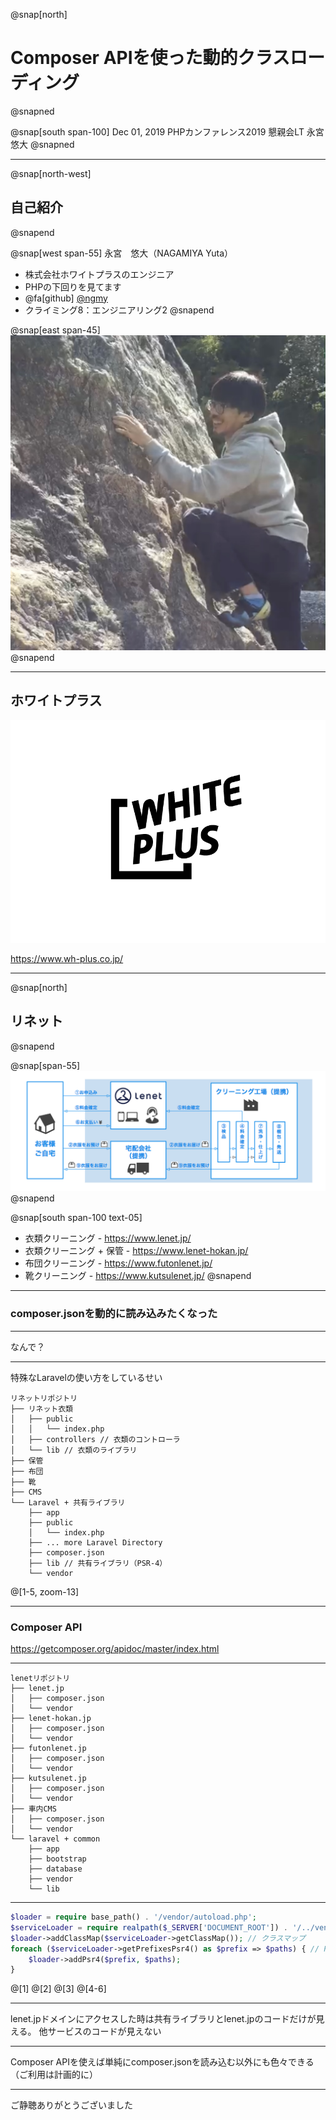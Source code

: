 @snap[north]
# Composer APIを使った動的クラスローディング
@snapned

@snap[south span-100]
Dec 01, 2019
PHPカンファレンス2019 懇親会LT
永宮　悠大
@snapned

---

@snap[north-west]
## 自己紹介
@snapend

@snap[west span-55]
永宮　悠大（NAGAMIYA Yuta）
- 株式会社ホワイトプラスのエンジニア
- PHPの下回りを見てます
- @fa[github] [@ngmy](https://github.com/ngmy)
- クライミング8：エンジニアリング2
@snapend

@snap[east span-45]
![IMAGE](assets/img/profile.jpg)
@snapend

---

## ホワイトプラス

![IMAGE](assets/img/wplogo.png)

https://www.wh-plus.co.jp/

---

@snap[north]
## リネット
@snapend

@snap[span-55]
![IMAGE](assets/img/lenet-service.png)
@snapend

@snap[south  span-100 text-05]
- 衣類クリーニング - https://www.lenet.jp/
- 衣類クリーニング + 保管 - https://www.lenet-hokan.jp/
- 布団クリーニング - https://www.futonlenet.jp/
- 靴クリーニング - https://www.kutsulenet.jp/</dd>
@snapend

---

### composer.jsonを動的に読み込みたくなった

---

なんで？

---

特殊なLaravelの使い方をしているせい

```
リネットリポジトリ
├── リネット衣類
│   ├── public
│   │   └── index.php
│   ├── controllers // 衣類のコントローラ
│   └── lib // 衣類のライブラリ
├── 保管
├── 布団
├── 靴
├── CMS
└── Laravel + 共有ライブラリ
    ├── app
    ├── public
    │   └── index.php
    ├── ... more Laravel Directory
    ├── composer.json
    ├── lib // 共有ライブラリ（PSR-4）
    └── vendor
```

@[1-5, zoom-13]

---

### Composer API

https://getcomposer.org/apidoc/master/index.html

---

```
lenetリポジトリ
├── lenet.jp
│   ├── composer.json
│   └── vendor
├── lenet-hokan.jp
│   ├── composer.json
│   └── vendor
├── futonlenet.jp
│   ├── composer.json
│   └── vendor
├── kutsulenet.jp
│   ├── composer.json
│   └── vendor
├── 車内CMS
│   ├── composer.json
│   └── vendor
└── laravel + common
    ├── app
    ├── bootstrap
    ├── database
    ├── vendor    
    └── lib
```

---

```php
$loader = require base_path() . '/vendor/autoload.php';
$serviceLoader = require realpath($_SERVER['DOCUMENT_ROOT']) . '/../vendor/autoload.php';
$loader->addClassMap($serviceLoader->getClassMap()); // クラスマップ
foreach ($serviceLoader->getPrefixesPsr4() as $prefix => $paths) { // PSR-4
    $loader->addPsr4($prefix, $paths);
}
```

@[1]
@[2]
@[3]
@[4-6]

---

lenet.jpドメインにアクセスした時は共有ライブラリとlenet.jpのコードだけが見える。
他サービスのコードが見えない

---

Composer APIを使えば単純にcomposer.jsonを読み込む以外にも色々できる
（ご利用は計画的に）

---

ご静聴ありがとうございました
